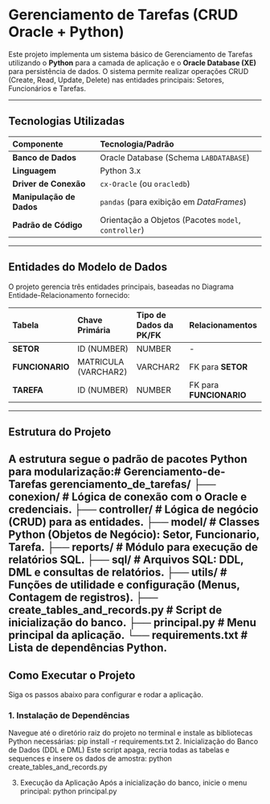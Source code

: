 # Gerenciamento de Tarefas (CRUD Oracle + Python)

Este projeto implementa um sistema básico de Gerenciamento de Tarefas utilizando o **Python** para a camada de aplicação e o **Oracle Database (XE)** para persistência de dados. O sistema permite realizar operações CRUD (Create, Read, Update, Delete) nas entidades principais: Setores, Funcionários e Tarefas.

---

## Tecnologias Utilizadas

| Componente | Tecnologia/Padrão |
| :--- | :--- |
| **Banco de Dados** | Oracle Database (Schema `LABDATABASE`) |
| **Linguagem** | Python 3.x |
| **Driver de Conexão** | `cx-Oracle` (ou `oracledb`) |
| **Manipulação de Dados** | `pandas` (para exibição em *DataFrames*) |
| **Padrão de Código** | Orientação a Objetos (Pacotes `model`, `controller`) |

---

## Entidades do Modelo de Dados

O projeto gerencia três entidades principais, baseadas no Diagrama Entidade-Relacionamento fornecido:

| Tabela | Chave Primária | Tipo de Dados da PK/FK | Relacionamentos |
| :--- | :--- | :--- | :--- |
| **SETOR** | ID (NUMBER) | NUMBER | - |
| **FUNCIONARIO** | MATRICULA (VARCHAR2) | VARCHAR2 | FK para **SETOR** |
| **TAREFA** | ID (NUMBER) | NUMBER | FK para **FUNCIONARIO** |

---

## Estrutura do Projeto

A estrutura segue o padrão de pacotes Python para modularização:# Gerenciamento-de-Tarefas
gerenciamento_de_tarefas/ ├── conexion/ # Lógica de conexão com o Oracle e credenciais. ├── controller/ # Lógica de negócio (CRUD) para as entidades. ├── model/ # Classes Python (Objetos de Negócio): Setor, Funcionario, Tarefa. ├── reports/ # Módulo para execução de relatórios SQL. ├── sql/ # Arquivos SQL: DDL, DML e consultas de relatórios. ├── utils/ # Funções de utilidade e configuração (Menus, Contagem de registros). ├── create_tables_and_records.py # Script de inicialização do banco. ├── principal.py # Menu principal da aplicação. └── requirements.txt # Lista de dependências Python.
---

## Como Executar o Projeto

Siga os passos abaixo para configurar e rodar a aplicação.

### 1. Instalação de Dependências

Navegue até o diretório raiz do projeto no terminal e instale as bibliotecas Python necessárias:
pip install -r requirements.txt
2. Inicialização do Banco de Dados (DDL e DML)
Este script apaga, recria todas as tabelas e sequences e insere os dados de amostra:
python create_tables_and_records.py

3. Execução da Aplicação
Após a inicialização do banco, inicie o menu principal:
python principal.py
